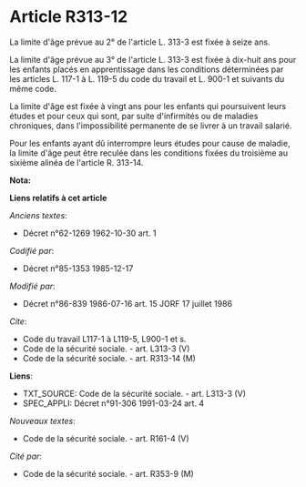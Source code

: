 # Article R313-12

La limite d'âge prévue au 2° de l'article L. 313-3 est fixée à seize ans. 

La limite d'âge prévue au 3° de l'article L. 313-3 est fixée à dix-huit ans pour les enfants placés en apprentissage dans les
conditions déterminées par les articles L. 117-1 à L. 119-5 du code du travail et L. 900-1 et suivants du même code. 

La limite d'âge est fixée à vingt ans pour les enfants qui poursuivent leurs études et pour ceux qui sont, par suite
d'infirmités ou de maladies chroniques, dans l'impossibilité permanente de se livrer à un travail salarié. 

Pour les enfants ayant dû interrompre leurs études pour cause de maladie, la limite d'âge peut être reculée dans les
conditions fixées du troisième au sixième alinéa de l'article R. 313-14.

**Nota:**



**Liens relatifs à cet article**

_Anciens textes_:

  - Décret n°62-1269 1962-10-30 art. 1

_Codifié par_:

  - Décret n°85-1353 1985-12-17

_Modifié par_:

  - Décret n°86-839 1986-07-16 art. 15 JORF 17 juillet 1986

_Cite_:

  - Code du travail L117-1 à L119-5, L900-1 et s.
  - Code de la sécurité sociale. - art. L313-3 (V)
  - Code de la sécurité sociale. - art. R313-14 (M)

**Liens**:

  - TXT_SOURCE: Code de la sécurité sociale. - art. L313-3 (V)
  - SPEC_APPLI: Décret n°91-306 1991-03-24 art. 4

_Nouveaux textes_:

  - Code de la sécurité sociale. - art. R161-4 (V)

_Cité par_:

  - Code de la sécurité sociale. - art. R353-9 (M)
